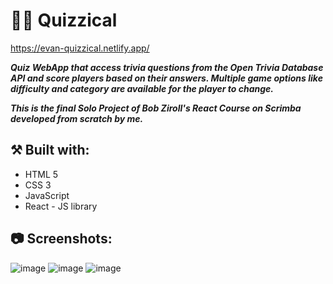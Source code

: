 # 🧠💡 Quizzical
https://evan-quizzical.netlify.app/

**_Quiz WebApp that access trivia questions from the Open Trivia Database API and score players based on their answers. Multiple game options like difficulty and category are available for the player to change._**

**_This is the final Solo Project of Bob Ziroll's React Course on Scrimba developed from scratch by me._**

## ⚒️ Built with:
- HTML 5
- CSS 3
- JavaScript
- React - JS library

## 📷 Screenshots:
![image](https://user-images.githubusercontent.com/110648530/197392658-ef01fe83-2943-4c8c-9c22-c70077268ec6.png)
![image](https://user-images.githubusercontent.com/110648530/197392679-82ce49cb-c1af-4c94-b1e4-d204e463fb4e.png)
![image](https://user-images.githubusercontent.com/110648530/197392649-e4d46122-bad0-4fb6-979c-493a93b1737a.png)



